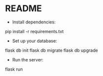 # README

- Install dependencies:

pip install -r requirements.txt


- Set up your database:

flask db init
flask db migrate
flask db upgrade

- Run the server:

flask run